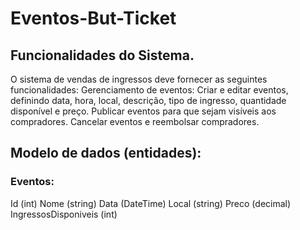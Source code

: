 ﻿# Eventos-But-Ticket
 
## Funcionalidades do Sistema.

O sistema de vendas de ingressos deve fornecer as seguintes funcionalidades:
Gerenciamento de eventos:
Criar e editar eventos, definindo data, hora, local, descrição, tipo de ingresso, quantidade disponível e preço.
Publicar eventos para que sejam visíveis aos compradores.
Cancelar eventos e reembolsar compradores.

## Modelo de dados (entidades):
### Eventos:
Id (int)
Nome (string)
Data (DateTime)
Local (string)
Preco (decimal)
IngressosDisponiveis (int)
